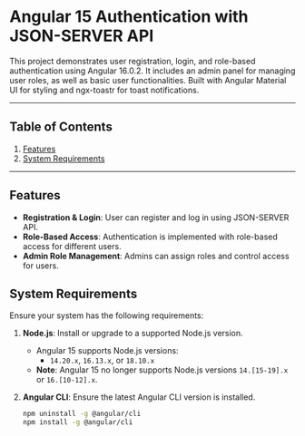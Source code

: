 # Angular 15 Authentication with JSON-SERVER API

This project demonstrates user registration, login, and role-based authentication using Angular 16.0.2. It includes an admin panel for managing user roles, as well as basic user functionalities. Built with Angular Material UI for styling and ngx-toastr for toast notifications.

---

## Table of Contents

1. [Features](#features)
2. [System Requirements](#system-requirements)


---

## Features

- **Registration & Login**: User can register and log in using JSON-SERVER API.
- **Role-Based Access**: Authentication is implemented with role-based access for different users.
- **Admin Role Management**: Admins can assign roles and control access for users.

## System Requirements

Ensure your system has the following requirements:

1. **Node.js**: Install or upgrade to a supported Node.js version.
   - Angular 15 supports Node.js versions:
      - `14.20.x`, `16.13.x`, or `18.10.x`
   - **Note**: Angular 15 no longer supports Node.js versions `14.[15-19].x` or `16.[10-12].x`.

2. **Angular CLI**: Ensure the latest Angular CLI version is installed.
   ```bash
   npm uninstall -g @angular/cli   
   npm install -g @angular/cli
